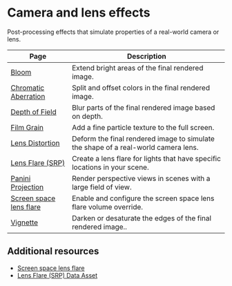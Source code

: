 # Camera and lens effects

Post-processing effects that simulate properties of a real-world camera or lens.

|Page|Description |
|-|-|
|[Bloom](Post-Processing-Bloom.md)|Extend bright areas of the final rendered image.|
|[Chromatic Aberration](Post-Processing-Chromatic-Aberration.md)|Split and offset colors in the final rendered image.|
|[Depth of Field](Post-Processing-Depth-of-Field.md)|Blur parts of the final rendered image based on depth.|
|[Film Grain](Post-Processing-Film-Grain.md)|Add a fine particle texture to the full screen.|
|[Lens Distortion](Post-Processing-Lens-Distortion.md)|Deform the final rendered image to simulate the shape of a real-world camera lens.|
|[Lens Flare (SRP)](shared/lens-flare/lens-flare-component.md)|Create a lens flare for lights that have specific locations in your scene.|
|[Panini Projection](Post-Processing-Panini-Projection.md)|Render perspective views in scenes with a large field of view.|
|[Screen space lens flare](shared/lens-flare/Override-Screen-Space-Lens-Flare.md)|Enable and configure the screen space lens flare volume override.|
|[Vignette](Post-Processing-Vignette.md)|Darken or desaturate the edges of the final rendered image..|

## Additional resources

- [Screen space lens flare](shared/lens-flare/Override-Screen-Space-Lens-Flare.md)
- [Lens Flare (SRP) Data Asset](shared/lens-flare/lens-flare-asset.md)